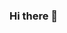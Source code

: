 ### Hi there 👋

<!--
**franciscochavesbarbosa/franciscochavesbarbosa** is a ✨ _special_ ✨ repository because its `README.md` (this file) appears on your GitHub profile.


